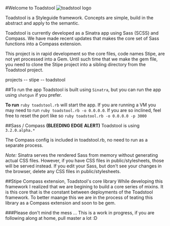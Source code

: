 #Welcome to Toadstool
![toadstool logo](/blackfalcon/toadstool/raw/master/public/images/toadstool-logo.png "toadstool - put that in your styleguide")

Toadstool is a Styleguide framework. Concepts are simple, build in the abstract and apply to the semantic. 

Toadstool is currently developed as a Sinatra app using Sass (SCSS) and Compass. We have made recent updates that makes the core set of Sass functions into a Compass extension. 

This project is in rapid development so the core files, code names Stipe, are not yet processed into a Gem. Until such time that we make the gem file, you need to clone the Stipe project into a sibling directory from the Toadstool project. 

projects
	-- stipe
	-- toadstool

##To run the app
Toadstool is built using ``Sinatra``, but you can run the app using ``shotgun`` if you prefer.

**To run** ``ruby toadstool.rb`` will start the app. If you are running a VM you may need to run ``ruby toadstool.rb -o 0.0.0.0``.  If you are so inclined, feel free to reset the port like so ``ruby toadstool.rb -o 0.0.0.0 -p 3000``

##Sass / Compass
**(BLEEDING EDGE ALERT)** Toadstool is using ``3.2.0.alpha.*``

The Compass config is included in toadstool.rb, no need to run as a separate process. 

*Note:* Sinatra serves the rendered Sass from memory without generating actual CSS files. However, if you have CSS files in public/stylesheets, those will be served instead. If you edit your Sass, but don't see your changes in the browser, delete any CSS files in public/stylesheets. 

##Stipe Compass extension, Toadstool's core library
While developing this framework I realized that we are begining to build a core series of mixins. It is this core that is the constant between deployments of the Toadstool framework. To better maange this we are in the process of teating this library as a Compass extension and soon to be gem.


###Please don't mind the mess ...
This is a work in progress, if you are following along at home, pull master a lot :D